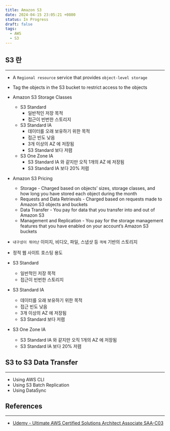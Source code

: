 ```yaml
---
title: Amazon S3
date: 2024-04-15 23:05:21 +0800
status: In Progress
draft: false
tags:
  - AWS
  - S3
---
```

## S3 란
---
- A `Regional resource` service that provides `object-level storage`
- Tag the objects in the S3 bucket to restrict access to the objects
- Amazon S3 Storage Classes
	- S3 Standard
		- 일반적인 저장 목적
		- 접근이 빈번한 스토리지
	- S3 Standard IA
		- 데이터를 오래 보유하기 위한 목적
		- 접근 빈도 낮음
		- 3개 이상의 AZ 에 저장됨
		- S3 Standard 보다 저렴
	- S3 One Zone IA
		- S3 Standard IA 와 같지만 오직 1개의 AZ 에 저장됨
		- S3 Standard IA 보다 20% 저렴
- Amazon S3 Pricing
	- Storage - Charged based on objects’ sizes, storage classes, and how long you have stored each object during the month
	- Requests and Data Retrievals - Charged based on requests made to Amazon S3 objects and buckets
	- Data Transfer - You pay for data that you transfer into and out of Amazon S3
	- Management and Replication - You pay for the storage management features that you have enabled on your account’s Amazon S3 buckets

- `내구성이 뛰어난` 이미지, 비디오, 파일, 스냅샷 등 `객체` 기반의 스토리지
- 정적 웹 사이트 호스팅 용도
- S3 Standard
	- 일반적인 저장 목적
	- 접근이 빈번한 스토리지
- S3 Standard IA
	- 데이터를 오래 보유하기 위한 목적
	- 접근 빈도 낮음
	- 3개 이상의 AZ 에 저장됨
	- S3 Standard 보다 저렴
- S3 One Zone IA
	- S3 Standard IA 와 같지만 오직 1개의 AZ 에 저장됨
	- S3 Standard IA 보다 20% 저렴

## S3 to S3 Data Transfer
---
- Using AWS CLI
- Using S3 Batch Replication
- Using DataSync

## References
---
- [Udemy - Ultimate AWS Certified Solutions Architect Associate SAA-C03](https://www.udemy.com/course/aws-certified-solutions-architect-associate-saa-c03)
